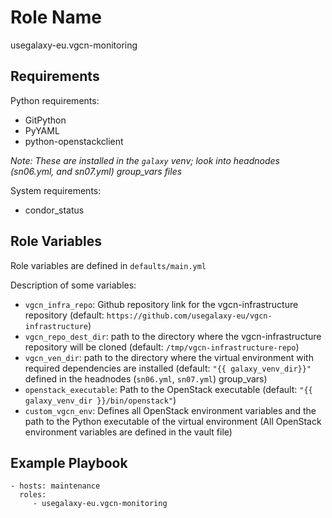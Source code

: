 Role Name
=========

usegalaxy-eu.vgcn-monitoring

Requirements
------------

Python requirements:
  - GitPython
  - PyYAML
  - python-openstackclient

_Note: These are installed in the `galaxy` venv; look into headnodes (sn06.yml, and sn07.yml) group_vars files_

System requirements:
  - condor_status

Role Variables
--------------

Role variables are defined in `defaults/main.yml`

Description of some variables:

  - `vgcn_infra_repo`: Github repository link for the vgcn-infrastructure repository (default: `https://github.com/usegalaxy-eu/vgcn-infrastructure`)
  - `vgcn_repo_dest_dir`: path to the directory where the vgcn-infrastructure repository will be cloned (default: `/tmp/vgcn-infrastructure-repo`)
  - `vgcn_ven_dir`: path to the directory where the virtual environment with required dependencies are installed (default: `"{{ galaxy_venv_dir}}"` defined in the headnodes (`sn06.yml`, `sn07.yml`) group_vars)
  - `openstack_executable`: Path to the OpenStack executable (default: `"{{ galaxy_venv_dir }}/bin/openstack"`)
  - `custom_vgcn_env`: Defines all OpenStack environment variables and the path to the Python executable of the virtual environment (All OpenStack environment variables are defined in the vault file)

Example Playbook
----------------

    - hosts: maintenance
      roles:
         - usegalaxy-eu.vgcn-monitoring
